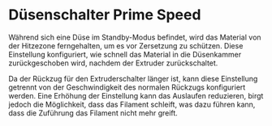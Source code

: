 Düsenschalter Prime Speed
====
Während sich eine Düse im Standby-Modus befindet, wird das Material von der Hitzezone ferngehalten, um es vor Zersetzung zu schützen. Diese Einstellung konfiguriert, wie schnell das Material in die Düsenkammer zurückgeschoben wird, nachdem der Extruder zurückschaltet.

Da der Rückzug für den Extruderschalter länger ist, kann diese Einstellung getrennt von der Geschwindigkeit des normalen Rückzugs konfiguriert werden. Eine Erhöhung der Einstellung kann das Auslaufen reduzieren, birgt jedoch die Möglichkeit, dass das Filament schleift, was dazu führen kann, dass die Zuführung das Filament nicht mehr greift.
